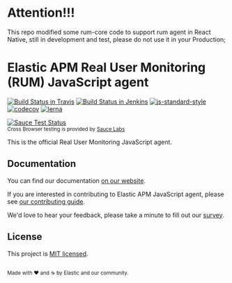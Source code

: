 # Attention!!!
This repo modified some rum-core code to support rum agent in React Native, still in development and test, please do not use it in your Production;

# Elastic APM Real User Monitoring (RUM) JavaScript agent

[![Build Status in Travis](https://travis-ci.org/elastic/apm-agent-rum-js.svg?branch=master)](https://travis-ci.org/elastic/apm-agent-rum-js)
[![Build Status in Jenkins](https://apm-ci.elastic.co/buildStatus/icon?job=apm-agent-rum%2Fapm-agent-rum-mbp%2Fmaster)](https://apm-ci.elastic.co/job/apm-agent-rum/job/apm-agent-rum-mbp/job/master/)
[![js-standard-style](https://img.shields.io/badge/code%20style-standard-brightgreen.svg?style=flat)](https://github.com/feross/standard)
[![codecov](https://codecov.io/gh/elastic/apm-agent-rum-js/branch/master/graph/badge.svg)](https://codecov.io/gh/elastic/apm-agent-rum-js)
[![lerna](https://img.shields.io/badge/maintained%20with-lerna-cc00ff.svg)](https://lernajs.io/)

[![Sauce Test Status](https://saucelabs.com/browser-matrix/elastic-apm-base.svg)](https://saucelabs.com/u/elastic-apm-base)
<br><sup>Cross Browser testing is provided by [Sauce Labs](https://saucelabs.com/)</sup>

This is the official Real User Monitoring JavaScript agent.

## Documentation
You can find our documentation [on our website](https://www.elastic.co/guide/en/apm/agent/rum-js/current/index.html).

If you are interested in contributing to Elastic APM JavaScript agent, please see [our contributing guide](CONTRIBUTING.md).

We'd love to hear your feedback, please take a minute to fill out our [survey](https://goo.gl/forms/nLCXGCvziqalzjlP2).

## License
This project is [MIT licensed](LICENSE).

<sup><br>Made with ♥️ and ☕️ by Elastic and our community.</sup>
